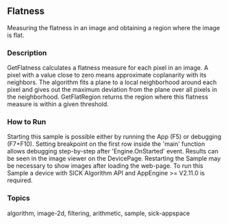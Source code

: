 ## Flatness

Measuring the flatness in an image and obtaining a region where the image is flat.

### Description

GetFlatness calculates a flatness measure for each pixel in an image. A pixel with a value close to zero means approximate coplanarity with its neighbors. The algorithm fits a plane to a local neighborhood around each pixel and gives out the maximum deviation from the plane over all pixels in the neighborhood.
GetFlatRegion returns the region where this flatness measure is within a given threshold.

### How to Run

Starting this sample is possible either by running the App (F5) or
debugging (F7+F10). Setting breakpoint on the first row inside the 'main'
function allows debugging step-by-step after 'Engine.OnStarted' event.
Results can be seen in the image viewer on the DevicePage.
Restarting the Sample may be necessary to show images after loading the web-page.
To run this Sample a device with SICK Algorithm API and AppEngine >= V2.11.0 is
required.

### Topics

algorithm, image-2d, filtering, arithmetic, sample, sick-appspace
